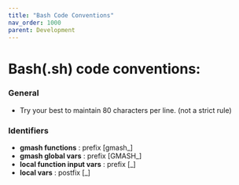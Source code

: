 ```yaml
---
title: "Bash Code Conventions"
nav_order: 1000
parent: Development
---
```


# Bash(.sh) code conventions:
### General
- Try your best to maintain 80 characters per line. (not a strict rule)

### Identifiers
- **gmash functions** : prefix [gmash_]
- **gmash global vars** : prefix [GMASH_]
- **local function input vars** : prefix [_]
- **local vars** : postfix [_]
